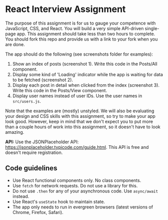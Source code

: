 React Interview Assignment
==========================

The purpose of this assignment is for us to gauge your competence with JavaScript, CSS, and React. You will build a very simple API-driven single-page app. This assignment should take less than two hours to complete. You should fork this repo and provide us with a link to your fork when you are done.

The app should do the following (see screenshots folder for examples):
1. Show an index of posts (screenshot 1). Write this code in the Posts/All component.
2. Display some kind of 'Loading' indicator while the app is waiting for data to be fetched (screenshot 2).
3. Display each post in detail when clicked from the index (screenshot 3). Write this code in the Posts/View component.
4. Display user names instead of user IDs. Use the user names in `src/users.js`.

Note that the examples are (mostly) unstyled. We will also be evaluating your design and CSS skills with this assignment, so try to make your app look good. However, keep in mind that we don't expect you to put more than a couple hours of work into this assignment, so it doesn't have to look amazing.

**API:** Use the JSONPlaceholder API: https://jsonplaceholder.typicode.com/guide.html. This API is free and doesn't require registration.


Code guidelines
---------------
- Use React functional components only. No class components.
- Use `fetch` for network requests. Do not use a library for this.
- Do not use `.then` for any of your asynchronous code. Use `async/await` instead.
- Use React's `useState` hook to maintain state.
- The app only needs to run in evergreen browsers (latest versions of Chrome, Firefox, Safari).
